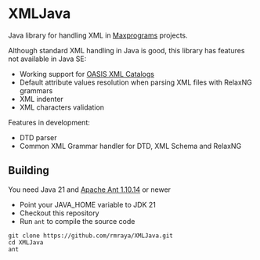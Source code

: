 # XMLJava

Java library for handling XML in [Maxprograms](https://maxprograms.com) projects.

Although standard XML handling in Java is good, this library has features not available in Java SE:

- Working support for [OASIS XML Catalogs](https://www.oasis-open.org/committees/entity/spec.html)
- Default attribute values resolution when parsing XML files with RelaxNG grammars
- XML indenter
- XML characters validation

Features in development:

- DTD parser
- Common XML Grammar handler for DTD, XML Schema and RelaxNG

## Building

You need Java 21 and [Apache Ant 1.10.14](https://ant.apache.org) or newer

- Point your JAVA_HOME variable to JDK 21
- Checkout this repository
- Run `ant` to compile the source code

``` text
git clone https://github.com/rmraya/XMLJava.git
cd XMLJava
ant
```
